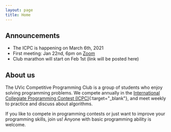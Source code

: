 ```yaml
---
layout: page
title: Home
---
```


## Announcements
- The ICPC is happening on March 6th, 2021
- First meeting: Jan 22nd, 6pm on [Zoom](https://uvic.zoom.us/j/84499654906) 
- Club marathon will start on Feb 1st (link will be posted here)

## About us
The UVic Competitive Programming Club is a group of students who enjoy solving programming problems. We compete annually in the [International Collegiate Programming Contest (ICPC)](https://icpc.global/){:target="_blank"}, and meet weekly to practice and discuss about algorithms.

If you like to compete in programming contests or just want to improve your programming skills, join us! Anyone with basic programming ability is welcome.
